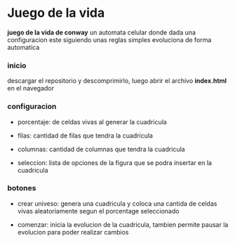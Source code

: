 # Juego de la vida

**juego de la vida de conway** un automata celular donde dada una configuracion este siguiendo unas reglas simples evoluciona de forma automatica 

### inicio

descargar el repositorio y descomprimirlo, luego abrir el archivo **index.html** en el navegador

### configuracion
- porcentaje: de celdas vivas al generar la cuadricula

- filas: cantidad de filas que tendra la cuadricula

- columnas: cantidad de columnas que tendra la cuadricula

- seleccion: lista de opciones de la figura que se podra insertar en la cuadricula

### botones
- crear univeso: genera una cuadricula y coloca una cantida de celdas vivas aleatoriamente segun el porcentage seleccionado

- comenzar: inicia la evolucion de la cuadricula, tambien permite pausar la evolucion para poder realizar cambios
